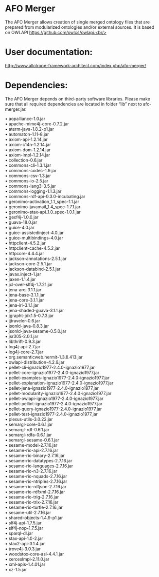 # AFO Merger
The AFO Merger allows creation of single merged ontology files that are prepared from modularized ontologies and/or external sources. It is based on OWLAPI https://github.com/owlcs/owlapi.<br/>

# User documentation: <br/>
http://www.allotrope-framework-architect.com/index.php/afo-merger/  

# Dependencies:<br/>
The AFO Merger depends on third-party software libraries.
Please make sure that all required dependencies are located in folder “lib” next to afo-merger.jar.<br/> 

• aopalliance-1.0.jar<br/>
• apache-mime4j-core-0.7.2.jar<br/>
• aterm-java-1.8.2-p1.jar<br/>
• automaton-1.11-8.jar<br/>
• axiom-api-1.2.14.jar<br/>
• axiom-c14n-1.2.14.jar<br/>
• axiom-dom-1.2.14.jar<br/>
• axiom-impl-1.2.14.jar<br/>
• collection-0.6.jar<br/>
• commons-cli-1.3.1.jar<br/>
• commons-codec-1.9.jar<br/>
• commons-csv-1.3.jar<br/>
• commons-io-2.5.jar<br/>
• commons-lang3-3.5.jar<br/>
• commons-logging-1.1.3.jar<br/>
• commons-rdf-api-0.3.0-incubating.jar<br/>
• geronimo-activation_1.1_spec-1.1.jar<br/>
• geronimo-javamail_1.4_spec-1.7.1.jar<br/>
• geronimo-stax-api_1.0_spec-1.0.1.jar<br/>
• gexf4j-1.0.0.jar<br/>
• guava-18.0.jar<br/>
• guice-4.0.jar<br/>
• guice-assistedinject-4.0.jar<br/>
• guice-multibindings-4.0.jar<br/>
• httpclient-4.5.2.jar<br/>
• httpclient-cache-4.5.2.jar<br/>
• httpcore-4.4.4.jar<br/>
• jackson-annotations-2.5.1.jar<br/>
• jackson-core-2.5.1.jar<br/>
• jackson-databind-2.5.1.jar<br/>
• javax.inject-1.jar<br/>
• jaxen-1.1.4.jar<br/>
• jcl-over-slf4j-1.7.21.jar<br/>
• jena-arq-3.1.1.jar<br/>
• jena-base-3.1.1.jar<br/>
• jena-core-3.1.1.jar<br/>
• jena-iri-3.1.1.jar<br/>
• jena-shaded-guava-3.1.1.jar<br/>
• jgrapht-jdk1.5-0.7.3.jar<br/>
• jjtraveler-0.6.jar<br/>
• jsonld-java-0.8.3.jar<br/>
• jsonld-java-sesame-0.5.0.jar<br/>
• jsr305-2.0.1.jar<br/>
• libthrift-0.9.3.jar<br/>
• log4j-api-2.7.jar<br/>
• log4j-core-2.7.jar<br/>
• org.semanticweb.hermit-1.3.8.413.jar<br/>
• owlapi-distribution-4.2.6.jar<br/>
• pellet-cli-ignazio1977-2.4.0-ignazio1977.jar<br/>
• pellet-core-ignazio1977-2.4.0-ignazio1977.jar<br/>
• pellet-examples-ignazio1977-2.4.0-ignazio1977.jar<br/>
• pellet-explanation-ignazio1977-2.4.0-ignazio1977.jar<br/>
• pellet-jena-ignazio1977-2.4.0-ignazio1977.jar<br/>
• pellet-modularity-ignazio1977-2.4.0-ignazio1977.jar<br/>
• pellet-owlapi-ignazio1977-2.4.0-ignazio1977.jar<br/>
• pellet-pellint-ignazio1977-2.4.0-ignazio1977.jar<br/>
• pellet-query-ignazio1977-2.4.0-ignazio1977.jar<br/>
• pellet-test-ignazio1977-2.4.0-ignazio1977.jar<br/>
• plexus-utils-3.0.22.jar<br/>
• semargl-core-0.6.1.jar<br/>
• semargl-rdf-0.6.1.jar<br/>
• semargl-rdfa-0.6.1.jar<br/>
• semargl-sesame-0.6.1.jar<br/>
• sesame-model-2.7.16.jar<br/>
• sesame-rio-api-2.7.16.jar<br/>
• sesame-rio-binary-2.7.16.jar<br/>
• sesame-rio-datatypes-2.7.16.jar<br/>
• sesame-rio-languages-2.7.16.jar<br/>
• sesame-rio-n3-2.7.16.jar<br/>
• sesame-rio-nquads-2.7.16.jar<br/>
• sesame-rio-ntriples-2.7.16.jar<br/>
• sesame-rio-rdfjson-2.7.16.jar<br/>
• sesame-rio-rdfxml-2.7.16.jar<br/>
• sesame-rio-trig-2.7.16.jar<br/>
• sesame-rio-trix-2.7.16.jar<br/>
• sesame-rio-turtle-2.7.16.jar<br/>
• sesame-util-2.7.16.jar<br/>
• shared-objects-1.4.9-p1.jar<br/>
• slf4j-api-1.7.5.jar<br/>
• slf4j-nop-1.7.5.jar<br/>
• sparql-dl.jar<br/>
• stax-api-1.0-2.jar<br/>
• stax2-api-3.1.4.jar<br/>
• trove4j-3.0.3.jar<br/>
• woodstox-core-asl-4.4.1.jar<br/>
• xercesImpl-2.11.0.jar<br/>
• xml-apis-1.4.01.jar<br/>
• xz-1.5.jar
